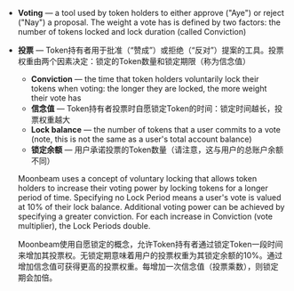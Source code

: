 
 - **Voting** — a tool used by token holders to either approve ("Aye") or reject ("Nay") a proposal. The weight a vote has is defined by two factors: the number of tokens locked and lock duration (called Conviction)
   
 - **投票** — Token持有者用于批准（“赞成”）或拒绝（“反对”）提案的工具。投票权重由两个因素决定：锁定的Token数量和锁定期限（称为信念值）
   
    - **Conviction** — the time that token holders voluntarily lock their tokens when voting: the longer they are locked, the more weight their vote has
    - **信念值** — Token持有者投票时自愿锁定Token的时间：锁定时间越长，投票权重越大
    - **Lock balance** — the number of tokens that a user commits to a vote (note, this is not the same as a user's total account balance)
    - **锁定余额** — 用户承诺投票的Token数量（请注意，这与用户的总账户余额不同）
    
    Moonbeam uses a concept of voluntary locking that allows token holders to increase their voting power by locking tokens for a longer period of time. Specifying no Lock Period means a user's vote is valued at 10% of their lock balance. Additional voting power can be achieved by specifying a greater conviction. For each increase in Conviction (vote multiplier), the Lock Periods double.
    
    Moonbeam使用自愿锁定的概念，允许Token持有者通过锁定Token一段时间来增加其投票权。无锁定期意味着用户的投票权重为其锁定余额的10%。通过增加信念值可获得更高的投票权重。每增加一次信念值（投票乘数），则锁定期会加倍。